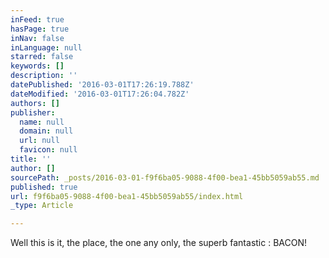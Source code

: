 ```yaml
---
inFeed: true
hasPage: true
inNav: false
inLanguage: null
starred: false
keywords: []
description: ''
datePublished: '2016-03-01T17:26:19.788Z'
dateModified: '2016-03-01T17:26:04.782Z'
authors: []
publisher:
  name: null
  domain: null
  url: null
  favicon: null
title: ''
author: []
sourcePath: _posts/2016-03-01-f9f6ba05-9088-4f00-bea1-45bb5059ab55.md
published: true
url: f9f6ba05-9088-4f00-bea1-45bb5059ab55/index.html
_type: Article

---
```

Well this is it, the place, the one any only, the superb fantastic : BACON!